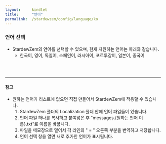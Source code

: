 ```yaml
---
layout:     kindlet
title:      "언어"
permalink:  /stardewzem/config/language/ko
---
```


### **언어 선택**

* StardewZem의 언어를 선택할 수 있으며, 현재 지원하는 언어는 아래와 같습니다.
  * 한국어, 영어, 독일어, 스페인어, 러시아어, 포르투갈어, 일본어, 중국어

<br/>
<br/>

---
#### **참고**
  
* 원하는 언어가 리스트에 없으면 직접 만들어서 StardewZem에 적용할 수 있습니다.
  1. StardewZem 폴더의 Localization 폴더 안에 언어 파일들이 있습니다.
  2. 언어 파일 하나를 복사하고 붙여넣은 후 "messages.{원하는 언어 이름}.txt"로 이름을 바꿉니다.
  3. 파일을 메모장으로 열어서 각 라인의 " = " 오른쪽 부분을 번역하고 저장합니다.
  4. 언어 선택 창을 열면 새로 추가한 언어가 표시됩니다.

<br/>
<br/>
